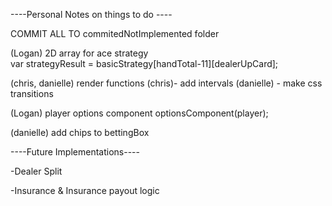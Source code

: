 ----Personal Notes on things to do ----

COMMIT ALL TO commitedNotImplemented folder


(Logan)  2D array for ace strategy  
      var strategyResult = basicStrategy[handTotal-11][dealerUpCard];

(chris, danielle)  render functions
    (chris)- add intervals
    (danielle) - make css transitions
 
(Logan)  player options component
      optionsComponent(player);

(danielle) add chips to bettingBox


----Future Implementations----

-Dealer Split

-Insurance & Insurance payout logic


